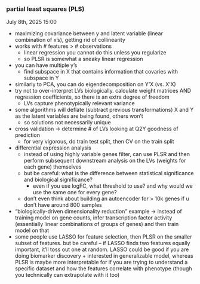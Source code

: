 ### partial least squares (PLS)
July 8th, 2025 15:00

- maximizing covariance between y and latent variable (linear combination of x’s), getting rid of collinearity
- works with # features > # observations
    - linear regression you cannot do this unless you regularize
    - so PLSR is somewhat a sneaky linear regression
- you can have multiple y’s
    - find subspace in X that contains information that covaries with subspace in Y
- similarly to PCA, you can do eigendecomposition on Y’X (vs. X’X)
- try not to over-interpret LVs biologically. calculate weight matrices AND regression coefficients, so there is an extra degree of freedom
    - LVs capture phenotypically relevant variance
- some algorithms will deflate (subtract previous transformations) X and Y as the latent variables are being found, others won’t
    - so solutions not necessarily unique
- cross validation → determine # of LVs looking at Q2Y goodness of prediction
    - for very vigorous, do train test split, then CV on the train split
- differential expression analysis
    - instead of using highly variable genes filter, can use PLSR and then perform subsequent downstream analysis on the LVs (weights for each gene) themselves
    - but be careful: what is the difference between statistical significance and biological significance?
        - even if you use logFC, what threshold to use? and why would we use the same one for every gene?
    - don’t even think about building an autoencoder for > 10k genes if u don’t have around 800 samples
- “biologically-driven dimensionality reduction” example → instead of training model on gene counts, infer transcription factor activity (essentially linear combinations of groups of genes) and then train model on that
- some people use LASSO for feature selection, then PLSR on the smaller subset of features. but be careful – if LASSO finds two features equally important, it’ll toss out one at random. LASSO could be good if you are doing biomarker discovery + interested in generalizable model, whereas PLSR is maybe more interpretable for if you are trying to understand a specific dataset and how the features correlate with phenotype (though you technically can extrapolate with it too)
